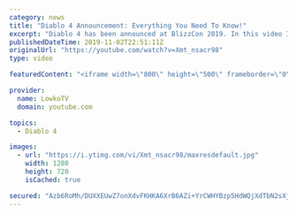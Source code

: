 ```yaml
---
category: news
title: "Diablo 4 Announcement: Everything You Need To Know!"
excerpt: "Diablo 4 has been announced at BlizzCon 2019. In this video I go over everything you need to know about this upcoming Blizzard Entertainment game."
publishedDateTime: 2019-11-02T22:51:11Z
originalUrl: "https://youtube.com/watch?v=Xmt_nsacr98"
type: video

featuredContent: "<iframe width=\"800\" height=\"500\" frameborder=\"0\" src=\"https://www.youtube.com/embed/Xmt_nsacr98\" allow=\"accelerometer; autoplay; encrypted-media; gyroscope; picture-in-picture\" allowfullscreen></iframe>"

provider:
  name: LowkoTV
  domain: youtube.com

topics:
  - Diablo 4

images:
  - url: "https://i.ytimg.com/vi/Xmt_nsacr98/maxresdefault.jpg"
    width: 1280
    height: 720
    isCached: true

secured: "Azb6RoMh/DUXXEUwZ7onXdvFKHKA6XrB6AZi+YrCWHYBzp5HdWQjXdTbN2sXj39Nx319la4SNn2JyQ5/eaYUd+slDjKhuogReQNlJdw6W98t+85Vd9UI/FJV4ST53sn5an+uE/GgoWiBoXakg5Oev/HVAVsCs5U1lY7wQxc5vNTo5XXo99FRH0wUUqB3dOLhU88H6gyENSaLA9jF6csvfv8fQGcI7RGC5KxQZM46ilqjA95bHfUXPpGXBGPwUJvlFQ9eoXYs1oEOT9+8aBIxXiRbhGItCsBWGR0ByiPOmEugzyf8cNL2ETKcebqQ1o+tIOYVn/A8N2FNhVyWNs7H6LMiT+Dlq3H68bC0M143QU+/sMTIw6IIE0OWXK+fePWEQY7GvCB2oHQUmvD+9HMACgGvhRimYwai/s4H3RtsOIdXZb50mDNWEHkCtDYHw8So;O3SHHZQpTFBxZ01yfvC35Q=="
---
```


